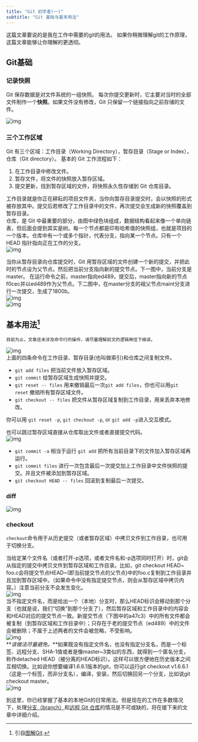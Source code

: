 ```yaml
---
title: "Git 初学者(一)"
subtitle: "Git 基础与基本用法"
---
```

这篇文章要说的是我在工作中需要的git的用法。 如果你稍微理解git的工作原理，这篇文章能够让你理解的更透彻。  
<!--more-->

## Git基础  

### 记录快照
Git 保存数据是对文件系统的一组快照。 每次你提交更新时，它主要对当时的全部文件制作一个**快照**。如果文件没有修改，Git 只保留一个链接指向之前存储的文件。  

![img](https://git-scm.com/book/en/v2/book/01-introduction/images/snapshots.png "title")  

### 三个工作区域
Git 有三个区域：工作目录（Working Directory），暂存目录（Stage or Index），仓库（Git directory）。
基本的 Git 工作流程如下：
 
1. 在工作目录中修改文件。  
2. 暂存文件，将文件的快照放入暂存区域。  
3. 提交更新，找到暂存区域的文件，将快照永久性存储到 Git 仓库目录。  

工作目录就是你正在耕耘的项目文件夹，当你向暂存目录提交时，会以快照的形式被存放其中。提交后若修改了工作目录中的文件，再次提交会生成新的快照覆盖到暂存目录。  
仓库，是 Git 中最重要的部分，由图中绿色块组成，数据结构看起来像一个单向链表，但后面会提到其实是树。每一个节点都是印有哈希值的快照组，也就是项目的一个版本。仓库中有一个或多个指针，代表分支，指向某一个节点。只有一个 HEAD 指针指向正在工作的分支。  
![img](http://marklodato.github.io/visual-git-guide/conventions.svg "title")  

当你从暂存目录向仓库提交时，Git 用暂存区域的文件创建一个新的提交，并把此时的节点设为父节点。然后把当前分支指向新的提交节点。下一图中，当前分支是master。 在运行命令之前，master指向ed489，提交后，master指向新的节点f0cec并以ed489作为父节点。下二图中，在master分支的祖父节点maint分支进行一次提交，生成了1800b。  
![img](http://marklodato.github.io/visual-git-guide/commit-master.svg "title")  
![img](http://marklodato.github.io/visual-git-guide/commit-maint.svg "title")   

## 基本用法[^1]

[^1]: 引自[图解Git](https://marklodato.github.io/visual-git-guide/index-zh-cn.html "图解Git").  

```
目前为止，文章还未涉及命令行的操作，请尽量理解前文的逻辑再往下细读。  
```  

![img](https://marklodato.github.io/visual-git-guide/basic-usage.svg "title")  
上面的四条命令在工作目录、暂存目录(也叫做索引)和仓库之间复制文件。

*  `git add files` 把当前文件放入暂存区域。  
*  `git commit` 给暂存区域生成快照并提交。
*  `git reset -- files` 用来撤销最后一次`git add files`，你也可以用`git reset` 撤销所有暂存区域文件。
*  `git checkout -- files` 把文件从暂存区域复制到工作目录，用来丢弃本地修改。  

你可以用 `git reset -p`, `git checkout -p`, or `git add -p`进入交互模式。

也可以跳过暂存区域直接从仓库取出文件或者直接提交代码。  
![img](https://marklodato.github.io/visual-git-guide/basic-usage-2.svg "title")
   
*  `git commit -a` 相当于运行 `git add` 把所有当前目录下的文件加入暂存区域再运行。  
*  `git commit files` 进行一次包含最后一次提交加上工作目录中文件快照的提交。并且文件被添加到暂存区域。  
*  `git checkout HEAD -- files` 回滚到复制最后一次提交。  

### diff  
![img](https://marklodato.github.io/visual-git-guide/diff.svg "title")

### checkout
`checkout`命令用于从历史提交（或者暂存区域）中拷贝文件到工作目录，也可用于切换分支。

当给定某个文件名（或者打开-p选项，或者文件名和-p选项同时打开）时，git会从指定的提交中拷贝文件到暂存区域和工作目录。比如，git checkout HEAD~ foo.c会将提交节点HEAD~(即当前提交节点的父节点)中的foo.c复制到工作目录并且加到暂存区域中。（如果命令中没有指定提交节点，则会从暂存区域中拷贝内容。）注意当前分支不会发生变化。  
![img](https://marklodato.github.io/visual-git-guide/checkout-files.svg "title")  
当不指定文件名，而是给出一个（本地）分支时，那么HEAD标识会移动到那个分支（也就是说，我们“切换”到那个分支了），然后暂存区域和工作目录中的内容会和HEAD对应的提交节点一致。新提交节点（下图中的a47c3）中的所有文件都会被复制（到暂存区域和工作目录中）；只存在于老的提交节点（ed489）中的文件会被删除；不属于上述两者的文件会被忽略，不受影响。  
![img](https://marklodato.github.io/visual-git-guide/checkout-branch.svg "title")  
**_该做法尽量避免。_**如果既没有指定文件名，也没有指定分支名，而是一个标签、远程分支、SHA-1值或者是像master~3类似的东西，就得到一个匿名分支，称作detached HEAD（被分离的HEAD标识）。这样可以很方便地在历史版本之间互相切换。比如说你想要编译1.6.6.1版本的git，你可以运行git checkout v1.6.6.1（这是一个标签，而非分支名），编译，安装，然后切换回另一个分支，比如说git checkout master。  
![img](https://marklodato.github.io/visual-git-guide/checkout-detached.svg "title")  

到这里，你已经掌握了基本的本地Git的日常用法。但是现在的工作在多数情况下，处理[分支（branch）](http://hanfu.space/learning/2015/10/26/git-tutorial-2/)和[远程 Git 仓库](http://hanfu.space/learning/2015/10/27/git-tutorial-3/)的情况是不可或缺的，将在接下来的文章中详细介绍。
